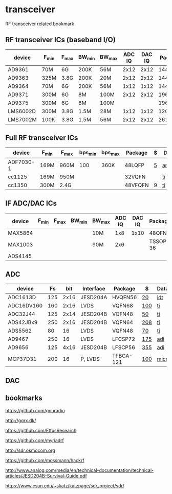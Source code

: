 # transceiver

RF transceiver related bookmark

## RF transceiver ICs (baseband I/O)

| device | F<sub>min | F<sub>max | BW<sub>min | BW<sub>max | ADC IQ | DAC IQ | Package | $ | Datasheet | Interface |
|--------|-----------|-----------|------------|------------|--------|--------|---------|---|-----------|-----------|
| AD9361 | 70M | 6G | 200K | 56M | 2x12 | 2x12 | 144CSP | | [analog.com](http://www.analog.com/media/en/technical-documentation/data-sheets/AD9361.pdf) | P |
| AD9363 | 325M | 3.8G | 200K | 20M | 2x12 | 2x12 | 144CSP | [118](https://www.digikey.com/product-detail/en/analog-devices-inc/AD9363ABCZ/AD9363ABCZ-ND/6566180) | [analog.com](http://www.analog.com/media/en/technical-documentation/data-sheets/AD9363.pdf) | P |
| AD9364 | 70M | 6G | 200K | 56M | 1x12 | 1x12 | 144CSP | [175](https://www.digikey.com/product-detail/en/AD9364BBCZ/AD9364BBCZ-ND/4747823) | [analog.com](http://www.analog.com/media/en/technical-documentation/data-sheets/AD9364.pdf) | P |
| AD9371 | 300M | 6G | 8M | 100M | 2x12 | 2x12 | 196CSP | [340](https://www.digikey.com/product-detail/en/analog-devices-inc/AD9371BBCZ/AD9371BBCZ-ND/6163959) | [analog.com](http://www.analog.com/media/en/technical-documentation/data-sheets/AD9371.pdf) | JESD204B |
| AD9375 | 300M | 6G | 8M | 100M | | | 196CSP | 325 | [analog.com](http://www.analog.com/media/en/technical-documentation/data-sheets/AD9375.pdf) | JESD204B |
| LMS6002D | 300M | 3.8G | 1.5M | 28M | 1x12 | 1x12 | 120DQFN | [35](http://www.digikey.com/product-detail/en/lime-microsystems-ltd/LMS6002DFN/1434-1000-1-ND/4177113) |[docs](https://github.com/myriadrf/LMS6002D-docs) | P |
| LMS7002M | 100K | 3.8G | 1.5M | 56M | 2x12 | 2x12 | 261aQFN | [110](https://www.digikey.com/products/en/rf-if-and-rfid/rf-transceiver-ics/879?k=LMS7002M) |[docs](https://github.com/myriadrf/LMS7002M-docs) | JESD207 |

## Full RF transceiver ICs

| device | F<sub>min | F<sub>max | bps<sub>min | bps<sub>max |  Package | $ | Datasheet |
|--------|-----------|-----------|-------------|-------------|----------|---|-----------|
| ADF7030-1 | 169M | 960M | 100 | 360K | 48LQFP | [5](https://www.digikey.com/product-detail/en/analog-devices-inc/ADF7030-1BCPZN/ADF7030-1BCPZN-ND/6163961) | [analog.com](http://www.analog.com/media/en/technical-documentation/data-sheets/ADF7030-1.pdf) |
| cc1125 | 169M | 950M | | | 32VQFN | | [ti](http://www.ti.com/lit/ds/symlink/cc1125.pdf) |
| cc1350 | 300M | 2.4G | | | 48VFQFN | 9 | [ti](http://www.ti.com/lit/ds/symlink/cc1350.pdf) |

## IF ADC/DAC ICs

| device | F<sub>min | F<sub>max | BW<sub>min | BW<sub>max | ADC IQ | DAC IQ | Package | $ | Datasheet |
|--------|-----------|-----------|------------|------------|--------|--------|---------|---|-----------|
| MAX5864 | | | | 10M | 1x8 | 1x10 | 48QFN | [9](http://www.digikey.com/product-detail/en/maxim-integrated/MAX5864ETM%2B/MAX5864ETM%2B-ND/1779247) | [maxim](https://www.maximintegrated.com/en/products/analog/data-converters/analog-front-end-ics/MAX5864.html) |
| MAX1003 | | | | 90M | 2x6 | | TSSOP-36 | [8](https://www.digikey.com/short/q7t351) | [maxim](http://datasheets.maximintegrated.com/en/ds/MAX1003.pdf) |
| ADS4145 | | | |     |     | |          | [62](https://www.digikey.com/short/qtd9qq) | [ti](http://www.ti.com/lit/ds/symlink/ads4145.pdf) |

## ADC

| device   | Fs  | bit  | Interface | Package | $ | Datascheet |
|----------|-----|------|-----------|---------|---|------------|
| ADC1613D | 125 | 2x16 | JESD204A  | HVQFN56 | [20](https://www.digikey.com/short/qq1j1c) | [idt](http://www.idt.com/document/dst/adc1613d-ser-datasheet) |
| ADC16DV160 | 160 | 2x16 | LVDS | VQFN68 | [100](https://www.digikey.com/short/qq1pj9) | [ti](http://www.ti.com/lit/ds/symlink/adc16dv160.pdf) |
| ADC32J44 | 125 | 2x14 | JESD204B | VQFN48 | [50](https://www.digikey.com/short/qq1pn7) | [ti](http://www.ti.com/product/ADC32J44/datasheet) |
| ADS42JBx9  | 250 | 2x16 | JESD204B | VQFN64 | [208](https://www.digikey.com/short/qq1pzv) | [ti](http://www.ti.com/lit/ds/symlink/ads42jb69.pdf) |
| ADS5562 | 80 | 16 | LVDS | VQFN48 | [70](https://www.digikey.com/short/qq1pvz) | [ti](http://www.ti.com/lit/ds/symlink/ads5562.pdf) |
| AD9467  | 250 | 16 | LVDS | LFCSP72 | [175](https://www.digikey.com/short/q83dmz) | [adi](http://www.analog.com/media/en/technical-documentation/data-sheets/AD9467.pdf) |
| AD9656 | 125 | 4x16 | JESD204B | LFSCP56 | [355](https://www.digikey.com/short/q8308m) | [adi](http://www.analog.com/media/en/technical-documentation/data-sheets/AD9656.pdf) |
| MCP37D31 | 200 |   16 | P, LVDS   | TFBGA-121 | [100](https://www.digikey.com/short/qq1p31) | [microchip](http://ww1.microchip.com/downloads/en/DeviceDoc/20005322D.pdf) |



## DAC

## bookmarks

https://github.com/gnuradio

http://gqrx.dk/

https://github.com/EttusResearch

https://github.com/myriadrf

http://sdr.osmocom.org

https://github.com/mossmann/hackrf

http://www.analog.com/media/en/technical-documentation/technical-articles/JESD204B-Survival-Guide.pdf

https://www.csun.edu/~skatz/katzpage/sdr_project/sdr/

